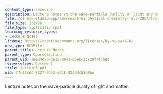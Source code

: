 ```yaml
---
content_type: resource
description: Lecture notes on the wave-particle duality of light and matter.
file: /ol-ocw-studio-app/courses/5-61-physical-chemistry-fall-2007/f7cf1c6083279d63e91842234c63b8be_lecture5.pdf
file_size: 131926
file_type: application/pdf
learning_resource_types:
- Lecture Notes
license: https://creativecommons.org/licenses/by-nc-sa/4.0/
ocw_type: OCWFile
parent_title: Lecture Notes
parent_type: CourseSection
parent_uid: 70e24d76-de15-e943-d5e6-3ce28f445bab
resourcetype: Document
title: lecture5.pdf
uid: f7cf1c60-8327-9d63-e918-42234c63b8be
---
```

Lecture notes on the wave-particle duality of light and matter.